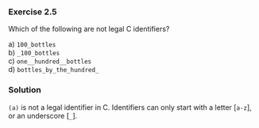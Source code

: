 ### Exercise 2.5
Which of the following are not legal C identifiers?

a) `100_bottles`  
b) `_100_bottles`  
c) `one__hundred__bottles`  
d) `bottles_by_the_hundred_`  

### Solution

`(a)` is not a legal identifier in C. Identifiers can only start with a letter [`a-z`], or an underscore [`_`].
